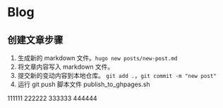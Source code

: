 # Blog

## 创建文章步骤
1. 生成新的 markdown 文件。`hugo new posts/new-post.md`
2. 将文章内容写入 markdown 文件。
3. 提交新的变动内容到本地仓库。 `git add .`，`git commit -m "new post"`
4. 运行 git push 脚本文件 publish_to_ghpages.sh


111111
222222
333333
444444
